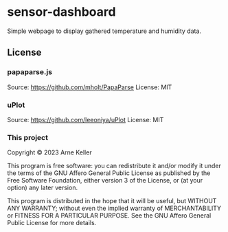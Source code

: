 # sensor-dashboard

Simple webpage to display gathered temperature and humidity data.

## License

### papaparse.js

Source: https://github.com/mholt/PapaParse
License: MIT

### uPlot

Source: https://github.com/leeoniya/uPlot
License: MIT

### This project

Copyright © 2023 Arne Keller

This program is free software: you can redistribute it and/or modify
it under the terms of the GNU Affero General Public License as published by
the Free Software Foundation, either version 3 of the License, or
(at your option) any later version.

This program is distributed in the hope that it will be useful,
but WITHOUT ANY WARRANTY; without even the implied warranty of
MERCHANTABILITY or FITNESS FOR A PARTICULAR PURPOSE.  See the
GNU Affero General Public License for more details.